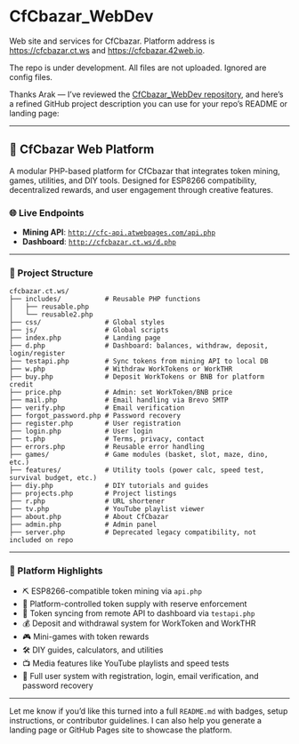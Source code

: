 # CfCbazar_WebDev
Web site and services for CfCbazar. Platform address is https://cfcbazar.ct.ws and https://cfcbazar.42web.io.

The repo is under development. All files are not uploaded. Ignored are config files.

Thanks Arak — I’ve reviewed the [CfCbazar_WebDev repository](https://github.com/ArakelTheDragon/CfCbazar_WebDev/tree/main/cfcbazar.ct.ws), and here’s a refined GitHub project description you can use for your repo’s README or landing page:

---

## 💼 CfCbazar Web Platform

A modular PHP-based platform for CfCbazar that integrates token mining, games, utilities, and DIY tools. Designed for ESP8266 compatibility, decentralized rewards, and user engagement through creative features.

### 🌐 Live Endpoints

- **Mining API**: [`http://cfc-api.atwebpages.com/api.php`](http://cfc-api.atwebpages.com/api.php)  
- **Dashboard**: [`http://cfcbazar.ct.ws/d.php`](http://cfcbazar.ct.ws/d.php)

---

### 🧱 Project Structure

```
cfcbazar.ct.ws/
├── includes/           # Reusable PHP functions
│   ├── reusable.php
│   └── reusable2.php
├── css/                # Global styles
├── js/                 # Global scripts
├── index.php           # Landing page
├── d.php               # Dashboard: balances, withdraw, deposit, login/register
├── testapi.php         # Sync tokens from mining API to local DB
├── w.php               # Withdraw WorkTokens or WorkTHR
├── buy.php             # Deposit WorkTokens or BNB for platform credit
├── price.php           # Admin: set WorkToken/BNB price
├── mail.php            # Email handling via Brevo SMTP
├── verify.php          # Email verification
├── forgot_password.php # Password recovery
├── register.php        # User registration
├── login.php           # User login
├── t.php               # Terms, privacy, contact
├── errors.php          # Reusable error handling
├── games/              # Game modules (basket, slot, maze, dino, etc.)
├── features/           # Utility tools (power calc, speed test, survival budget, etc.)
├── diy.php             # DIY tutorials and guides
├── projects.php        # Project listings
├── r.php               # URL shortener
├── tv.php              # YouTube playlist viewer
├── about.php           # About CfCbazar
├── admin.php           # Admin panel
├── server.php          # Deprecated legacy compatibility, not included on repo
```

---

### 🔧 Platform Highlights

- ⛏️ ESP8266-compatible token mining via `api.php`
- 🏦 Platform-controlled token supply with reserve enforcement
- 🔄 Token syncing from remote API to dashboard via `testapi.php`
- 💰 Deposit and withdrawal system for WorkToken and WorkTHR
- 🎮 Mini-games with token rewards
- 🛠️ DIY guides, calculators, and utilities
- 📺 Media features like YouTube playlists and speed tests
- 🔐 Full user system with registration, login, email verification, and password recovery

---

Let me know if you’d like this turned into a full `README.md` with badges, setup instructions, or contributor guidelines. I can also help you generate a landing page or GitHub Pages site to showcase the platform.
